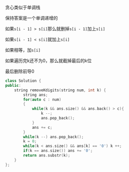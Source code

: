 贪心类似于单调栈

保持答案是一个单调递增的

如果`s[i - 1] > s[i]`那么就删掉`s[i - 1]`加上`s[i]`

如果`s[i - 1] < s[i]`就加上`s[i]`

如果相等，加`s[i]` 

如果遍历完k还不为0，那么就截掉最后的k位

最后删除前导0

```c++
class Solution {
public:
    string removeKdigits(string num, int k) {
        string ans;
        for(auto c : num)
        {
            while(k && ans.size() && ans.back() > c){
                k --;
                ans.pop_back();
            }
            ans += c;
        }
        while(k --) ans.pop_back();
        k = 0;
        while(k < ans.size() && ans[k] == '0') k ++;
        if(k == ans.size()) ans += '0';
        return ans.substr(k);
    }
};
```

